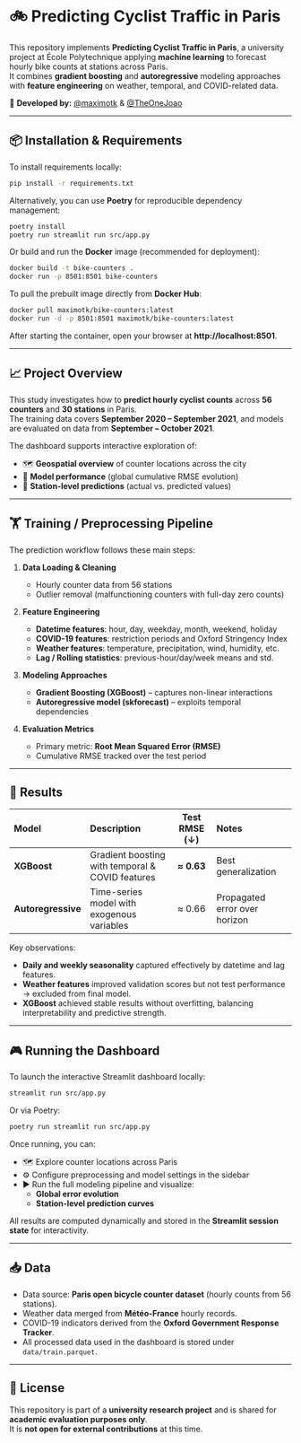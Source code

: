 # 🚲 Predicting Cyclist Traffic in Paris

This repository implements **Predicting Cyclist Traffic in Paris**, a university project at École Polytechnique applying **machine learning** to forecast hourly bike counts at stations across Paris.  
It combines **gradient boosting** and **autoregressive** modeling approaches with **feature engineering** on weather, temporal, and COVID-related data.

👥 **Developed by:** [@maximotk](https://github.com/maximotk) & [@TheOneJoao](https://github.com/TheOneJoao)

---

## 📦 Installation & Requirements

To install requirements locally:

```bash
pip install -r requirements.txt
```

Alternatively, you can use **Poetry** for reproducible dependency management:

```bash
poetry install
poetry run streamlit run src/app.py
```

Or build and run the **Docker** image (recommended for deployment):

```bash
docker build -t bike-counters .
docker run -p 8501:8501 bike-counters
```

To pull the prebuilt image directly from **Docker Hub**:

```bash
docker pull maximotk/bike-counters:latest
docker run -d -p 8501:8501 maximotk/bike-counters:latest
```

After starting the container, open your browser at **http://localhost:8501**.

---

## 📈 Project Overview

This study investigates how to **predict hourly cyclist counts** across **56 counters** and **30 stations** in Paris.  
The training data covers **September 2020 – September 2021**, and models are evaluated on data from **September – October 2021**.

The dashboard supports interactive exploration of:

- 🗺️ **Geospatial overview** of counter locations across the city  
- 🧠 **Model performance** (global cumulative RMSE evolution)  
- 📍 **Station-level predictions** (actual vs. predicted values)  

---

## 🏋️ Training / Preprocessing Pipeline

The prediction workflow follows these main steps:

1. **Data Loading & Cleaning**  
   - Hourly counter data from 56 stations  
   - Outlier removal (malfunctioning counters with full-day zero counts)

2. **Feature Engineering**  
   - **Datetime features**: hour, day, weekday, month, weekend, holiday  
   - **COVID-19 features**: restriction periods and Oxford Stringency Index  
   - **Weather features**: temperature, precipitation, wind, humidity, etc.  
   - **Lag / Rolling statistics**: previous-hour/day/week means and std.  

3. **Modeling Approaches**  
   - **Gradient Boosting (XGBoost)** – captures non-linear interactions  
   - **Autoregressive model (skforecast)** – exploits temporal dependencies  

4. **Evaluation Metrics**  
   - Primary metric: **Root Mean Squared Error (RMSE)**  
   - Cumulative RMSE tracked over the test period  

---

## 🚀 Results

| Model | Description | Test RMSE (↓) | Notes |
|:------|:-------------|:-------------:|:------|
| **XGBoost** | Gradient boosting with temporal & COVID features | **≈ 0.63** | Best generalization |
| **Autoregressive** | Time-series model with exogenous variables | ≈ 0.66 | Propagated error over horizon |

Key observations:
- **Daily and weekly seasonality** captured effectively by datetime and lag features.  
- **Weather features** improved validation scores but not test performance → excluded from final model.  
- **XGBoost** achieved stable results without overfitting, balancing interpretability and predictive strength.

---

## 🎮 Running the Dashboard

To launch the interactive Streamlit dashboard locally:

```bash
streamlit run src/app.py
```

Or via Poetry:

```bash
poetry run streamlit run src/app.py
```

Once running, you can:

- 🗺️ Explore counter locations across Paris  
- ⚙️ Configure preprocessing and model settings in the sidebar  
- ▶️ Run the full modeling pipeline and visualize:
  - **Global error evolution**
  - **Station-level prediction curves**

All results are computed dynamically and stored in the **Streamlit session state** for interactivity.

---

## 📥 Data

- Data source: **Paris open bicycle counter dataset** (hourly counts from 56 stations).  
- Weather data merged from **Météo-France** hourly records.  
- COVID-19 indicators derived from the **Oxford Government Response Tracker**.  
- All processed data used in the dashboard is stored under `data/train.parquet`.  

---

## 📜 License

This repository is part of a **university research project** and is shared for **academic evaluation purposes only**.  
It is **not open for external contributions** at this time.
